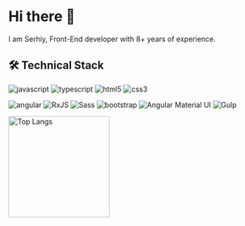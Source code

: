 # Hi there 👋

I am Serhiy, Front-End developer with 8+ years of experience.

<h2 align="left">🛠 Technical Stack</h2>
<p >
  <img alt="javascript" src="https://img.shields.io/badge/JavaScript-e8d44d?style=for-the-badge&logo=javascript&logoColor=000" />
  <img alt="typescript" src="https://img.shields.io/badge/TypeScript-0076c6?style=for-the-badge&logo=typescript&logoColor=fff" />
  <img alt="html5" src="https://img.shields.io/badge/HTML5-E34F26?style=for-the-badge&logo=html5&logoColor=white" />
  <img alt="css3" src="https://img.shields.io/badge/CSS3-2862e9?style=for-the-badge&logo=css3&logoColor=white" />
</p>

<p>
  <img alt="angular" src="https://img.shields.io/badge/Angular-d6002f?style=for-the-badge&logo=angular&logoColor=fff" />

  <img alt="RxJS" src="https://img.shields.io/badge/RxJS-B7178C?style=for-the-badge&logo=reactivex&logoColor=fff" />
  
  <img alt="Sass" src="https://img.shields.io/badge/Scss-CC6699?style=for-the-badge&logo=sass&logoColor=white" />

  <img alt="bootstrap" src="https://img.shields.io/badge/bootstrap-7952B3?style=for-the-badge&logo=bootstrap&logoColor=fff" />
  <img alt="Angular Material UI" src="https://img.shields.io/badge/Angular_Material_UI-757575?style=for-the-badge&logo=materialdesign&logoColor=fff">

  <img alt="Gulp" src="https://img.shields.io/badge/Gulp-cc4845?style=for-the-badge&logo=gulp&logoColor=fff" />
</p>

<p align='let'>
  <!--
  <a href="https://github.com/KoziukSerhiy/github-readme-stats">
    <img alt="Github Stats" src="https://github-readme-stats.vercel.app/api?username=KoziukSerhiy&theme=default&show_icons=true" height="200px" />
  </a>
  -->
  
  <a href="https://github.com/KoziukSerhiy/github-readme-stats">
    <img alt="Top Langs" src="https://github-readme-stats.vercel.app/api/top-langs/?username=KoziukSerhiy&layout=compact" height="200px" />
  </a>
</p>


